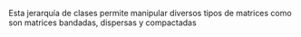 Esta jerarquía de clases permite manipular diversos tipos de matrices como son matrices bandadas, dispersas y compactadas
